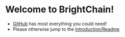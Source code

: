 # Welcome to BrightChain!

* [GitHub](https://github.com/The-Revolution-Network/BrightChain) has most everything you could need!
* Please otherwise jump to the [Introduction/Readme](https://apidocs.therevolution.network/articles/README.html)